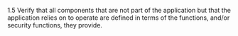 1.5 Verify that all components that are not part of the application but that the application relies on to operate are defined in terms of the functions, and/or security functions, they provide.

